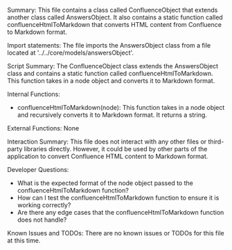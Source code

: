 Summary:
This file contains a class called ConfluenceObject that extends another class called AnswersObject. It also contains a static function called confluenceHtmlToMarkdown that converts HTML content from Confluence to Markdown format.

Import statements:
The file imports the AnswersObject class from a file located at '../../core/models/answersObject'.

Script Summary:
The ConfluenceObject class extends the AnswersObject class and contains a static function called confluenceHtmlToMarkdown. This function takes in a node object and converts it to Markdown format.

Internal Functions:
- confluenceHtmlToMarkdown(node): This function takes in a node object and recursively converts it to Markdown format. It returns a string.

External Functions:
None

Interaction Summary:
This file does not interact with any other files or third-party libraries directly. However, it could be used by other parts of the application to convert Confluence HTML content to Markdown format.

Developer Questions:
- What is the expected format of the node object passed to the confluenceHtmlToMarkdown function?
- How can I test the confluenceHtmlToMarkdown function to ensure it is working correctly?
- Are there any edge cases that the confluenceHtmlToMarkdown function does not handle?

Known Issues and TODOs:
There are no known issues or TODOs for this file at this time.